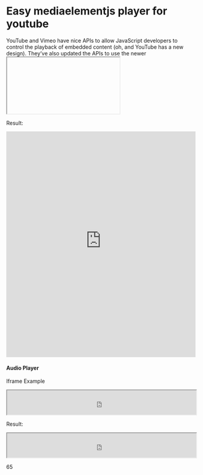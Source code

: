# Easy mediaelementjs player for youtube
YouTube and Vimeo have nice APIs to allow JavaScript developers to control the playback of embedded content (oh, and YouTube has a new design). They’ve also updated the APIs to use the newer <iframe> embed style instead requiring <object><embed> flash tags. But as powerful as those APIs are, they are not consistent with each other and neither one conforms to HTML5 <video> properties or events so you can’t leverage your existing skills or code.
<h4 class="panel-title panel-heading">Main Feature:</h4>
<div>
<div class="panel-heading">
<ul class="nav nav-tabs" role="tablist" id="button-api-tabs">
<li role="presentation" class="active"><a href="https://api.download-lagu-mp3.com" aria-controls="home" role="tab" data-toggle="tab">Fast Server</a></li>
<li role="presentation"><a href="https://api.download-lagu-mp3.com" aria-controls="messages" role="tab" data-toggle="tab">Cloud Computing Networks</a></li>
<li role="presentation"><a href="https://api.download-lagu-mp3.com" aria-controls="messages" role="tab" data-toggle="tab">Global Content Delivery Network (CDN)</a></li>
<li role="presentation"><a href="https://api.download-lagu-mp3.com" aria-controls="settings" role="tab" data-toggle="tab">Multiple Converter Servers</a></li>
<li role="presentation"><a href="https://api.download-lagu-mp3.com" aria-controls="settings" role="tab" data-toggle="tab">1 Gbit/s Port Speed</a></li>
<li role="presentation" class="active"><a href="https://api.download-lagu-mp3.com" aria-controls="home" role="tab" data-toggle="tab">High Performance Dedicated Servers</a></li>
</ul>
</div>
<h4 class="panel-title panel-heading">Video Player</h4>
</div>

Iframe Example

<code><iframe src="https://stream.download-lagu-mp3.com/video.php?id=UFiDi65kUZA" width="100%" height="600" frameBorder="0" scrolling="no" allowfullscreen></iframe></code>

Result:

<iframe src="https://stream.download-lagu-mp3.com/video.php?id=UFiDi65kUZA" width="100%" height="600" frameBorder="0" scrolling="no" allowfullscreen></iframe>

<h4 class="panel-title panel-heading">Audio Player</h4>

Iframe Example

<code><iframe src="https://stream.download-lagu-mp3.com/audio.php?id=UFiDi65kUZA" width="100%" height="65"></iframe></code>

Result:

<iframe src="https://stream.download-lagu-mp3.com/audio.php?id=UFiDi65kUZA" width="100%" height="65"></iframe>
  
65
